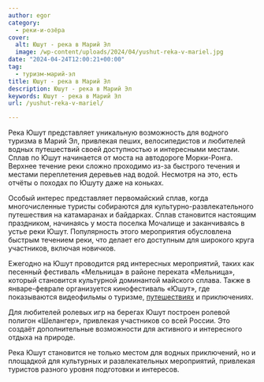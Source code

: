 ```yaml
---
author: egor
category:
  - реки-и-озёра
cover:
  alt: Юшут - река в Марий Эл
  image: /wp-content/uploads/2024/04/yushut-reka-v-mariel.jpg
date: "2024-04-24T12:00:21+00:00"
tag:
  - туризм-марий-эл
title: Юшут - река в Марий Эл
description: Юшут - река в Марий Эл
keywords: Юшут - река в Марий Эл
url: /yushut-reka-v-mariel/

---
```

Река Юшут представляет уникальную возможность для водного туризма в Марий Эл, привлекая пеших, велосипедистов и любителей водных путешествий своей доступностью и интересными местами. Сплав по Юшут начинается от моста на автодороге Морки-Ронга. Верхнее течение реки сложно проходимо из-за быстрого течения и местами переплетения деревьев над водой. Несмотря на это, есть отчёты о походах по Юшуту даже на коньках.

Особый интерес представляет первомайский сплав, когда многочисленные туристы собираются для культурно-развлекательного путешествия на катамаранах и байдарках. Сплав становится настоящим праздником, начинаясь у моста поселка Мочалище и заканчиваясь в устье реки Юшут. Популярность этого мероприятия обусловлена быстрым течением реки, что делает его доступным для широкого круга участников, включая новичков.

Ежегодно на Юшут проводится ряд интересных мероприятий, таких как песенный фестиваль «Мельница» в районе переката «Мельница», который становится культурной доминантой майского сплава. Также в январе-феврале организуется кинофестиваль «Юшут», где показываются видеофильмы о туризме, [путешествиях](/turizm/) и приключениях.

Для любителей ролевых игр на берегах Юшут построен ролевой полигон «Шелангер», привлекая участников со всей России. Это создаёт дополнительные возможности для активного и интересного отдыха на природе.

Река Юшут становится не только местом для водных приключений, но и площадкой для культурных и развлекательных мероприятий, привлекая туристов разного уровня подготовки и интересов.
